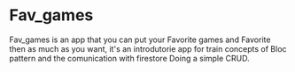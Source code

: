 # Fav_games

Fav_games is an app that you can put your Favorite games and Favorite then as much as you want, it's an introdutorie app for train concepts of Bloc pattern and the comunication with firestore Doing a simple CRUD.

